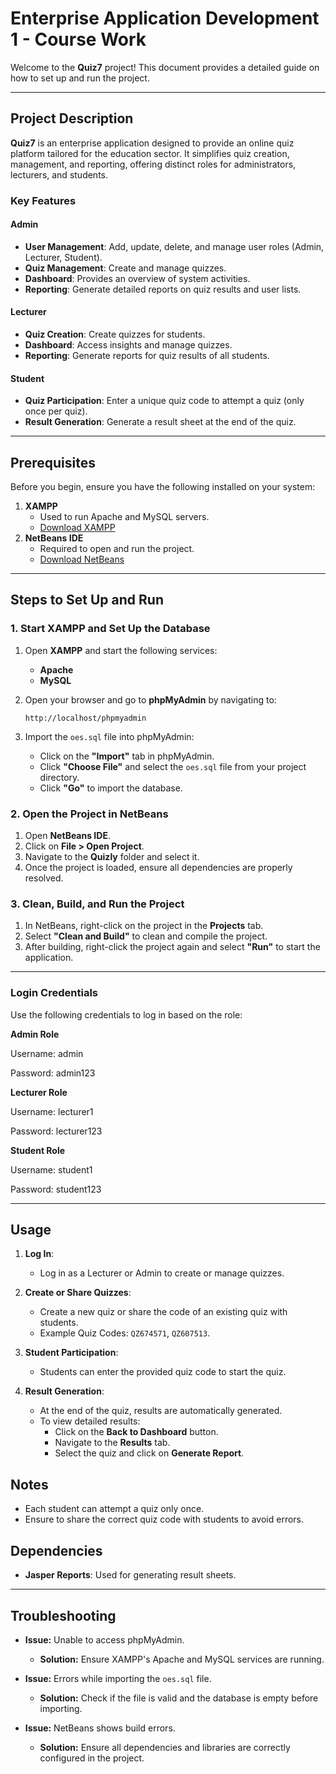# Enterprise Application Development 1 - Course Work

Welcome to the **Quiz7** project! This document provides a detailed guide on how to set up and run the project.

---

## Project Description

**Quiz7** is an enterprise application designed to provide an online quiz platform tailored for the education sector. It simplifies quiz creation, management, and reporting, offering distinct roles for administrators, lecturers, and students. 

### Key Features

#### **Admin**
- **User Management**: Add, update, delete, and manage user roles (Admin, Lecturer, Student).
- **Quiz Management**: Create and manage quizzes.
- **Dashboard**: Provides an overview of system activities.
- **Reporting**: Generate detailed reports on quiz results and user lists.

#### **Lecturer**
- **Quiz Creation**: Create quizzes for students.
- **Dashboard**: Access insights and manage quizzes.
- **Reporting**: Generate reports for quiz results of all students.

#### **Student**
- **Quiz Participation**: Enter a unique quiz code to attempt a quiz (only once per quiz).
- **Result Generation**: Generate a result sheet at the end of the quiz.

---

## Prerequisites

Before you begin, ensure you have the following installed on your system:

1. **XAMPP**
   - Used to run Apache and MySQL servers.
   - [Download XAMPP](https://www.apachefriends.org/download.html)
2. **NetBeans IDE**
   - Required to open and run the project.
   - [Download NetBeans](https://netbeans.apache.org/download/)

---

## Steps to Set Up and Run

### 1. Start XAMPP and Set Up the Database

1. Open **XAMPP** and start the following services:
   - **Apache**
   - **MySQL**

2. Open your browser and go to **phpMyAdmin** by navigating to:
   ```
   http://localhost/phpmyadmin
   ```

3. Import the `oes.sql` file into phpMyAdmin:
   - Click on the **"Import"** tab in phpMyAdmin.
   - Click **"Choose File"** and select the `oes.sql` file from your project directory.
   - Click **"Go"** to import the database.

### 2. Open the Project in NetBeans

1. Open **NetBeans IDE**.
2. Click on **File > Open Project**.
3. Navigate to the **Quizly** folder and select it.
4. Once the project is loaded, ensure all dependencies are properly resolved.

### 3. Clean, Build, and Run the Project

1. In NetBeans, right-click on the project in the **Projects** tab.
2. Select **"Clean and Build"** to clean and compile the project.
3. After building, right-click the project again and select **"Run"** to start the application.

---

### Login Credentials
Use the following credentials to log in based on the role:

**Admin Role**

Username: admin

Password: admin123

**Lecturer Role**

Username: lecturer1

Password: lecturer123

**Student Role**

Username: student1

Password: student123

---

## Usage

1. **Log In**:
   - Log in as a Lecturer or Admin to create or manage quizzes.

2. **Create or Share Quizzes**:
   - Create a new quiz or share the code of an existing quiz with students.
   - Example Quiz Codes: `QZ674571`, `QZ607513`.

3. **Student Participation**:
   - Students can enter the provided quiz code to start the quiz.

4. **Result Generation**:
   - At the end of the quiz, results are automatically generated.
   - To view detailed results:
     - Click on the **Back to Dashboard** button.
     - Navigate to the **Results** tab.
     - Select the quiz and click on **Generate Report**.

## Notes
- Each student can attempt a quiz only once.
- Ensure to share the correct quiz code with students to avoid errors.

## Dependencies
- **Jasper Reports**: Used for generating result sheets.

---

## Troubleshooting

- **Issue:** Unable to access phpMyAdmin.
  - **Solution:** Ensure XAMPP's Apache and MySQL services are running.

- **Issue:** Errors while importing the `oes.sql` file.
  - **Solution:** Check if the file is valid and the database is empty before importing.

- **Issue:** NetBeans shows build errors.
  - **Solution:** Ensure all dependencies and libraries are correctly configured in the project.
